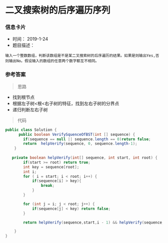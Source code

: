 # 二叉搜索树的后序遍历序列 

### 信息卡片 

- 时间： 2019-1-24
- 题目描述：

```
输入一个整数数组，判断该数组是不是某二叉搜索树的后序遍历的结果。如果是则输出Yes,否则输出No。假设输入的数组的任意两个数字都互不相同。
```

 

### 参考答案

> 思路

- 找到根节点
- 根据左子树<根<右子树的特征，找到左右子树的分界点
- 递归判断左右子树




> 代码

```java
public class Solution {
      public boolean VerifySquenceOfBST(int [] sequence) {
        if(sequence == null || sequence.length == 0)return false;
        return  helpVerify(sequence, 0, sequence.length-1);
    }
    
   private boolean helpVerify(int[] sequence, int start, int root) {
        if(start >= root) return true;
        int key = sequence[root];
        int i;
        for ( i = start; i < root; i++) {
            if(sequence[i] > key){
                break;
            }
        }

        for (int j = i; j < root; j++) {
            if(sequence[j] < key) return false;
        }

        return helpVerify(sequence,start,i - 1) && helpVerify(sequence,i,root - 1);

    }
}
```


